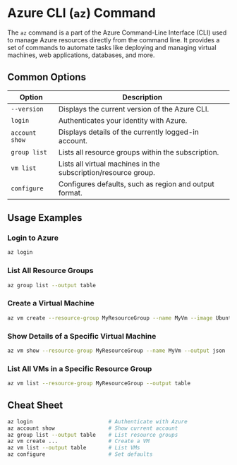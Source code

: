 # Azure CLI (`az`) Command

The `az` command is a part of the Azure Command-Line Interface (CLI) used to manage Azure resources directly from the command line. It provides a set of commands to automate tasks like deploying and managing virtual machines, web applications, databases, and more.

## Common Options

| Option         | Description                                                    |
|----------------|----------------------------------------------------------------|
| `--version`    | Displays the current version of the Azure CLI.                 |
| `login`        | Authenticates your identity with Azure.                        |
| `account show` | Displays details of the currently logged-in account.           |
| `group list`   | Lists all resource groups within the subscription.             |
| `vm list`      | Lists all virtual machines in the subscription/resource group. |
| `configure`    | Configures defaults, such as region and output format.         |

## Usage Examples

### Login to Azure
```bash
az login
```

### List All Resource Groups
```bash
az group list --output table
```

### Create a Virtual Machine
```bash
az vm create --resource-group MyResourceGroup --name MyVm --image UbuntuLTS --admin-username azureuser --generate-ssh-keys
```

### Show Details of a Specific Virtual Machine
```bash
az vm show --resource-group MyResourceGroup --name MyVm --output json
```

### List All VMs in a Specific Resource Group
```bash
az vm list --resource-group MyResourceGroup --output table
```

## Cheat Sheet

```bash
az login                        # Authenticate with Azure
az account show                 # Show current account
az group list --output table    # List resource groups
az vm create ...                # Create a VM
az vm list --output table       # List VMs
az configure                    # Set defaults
```
